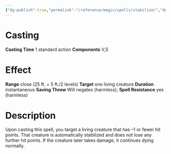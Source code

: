 ```yaml
---
{"dg-publish":true,"permalink":"/reference/magic/spells/stabilize/","dgHomeLink":true,"dgPassFrontmatter":false}
---
```



# Casting
**Casting Time** 1 standard action
**Components** V,S

# Effect
**Range** close (25 ft. + 5 ft./2 levels)
**Target** one living creature
**Duration** instantaneous
**Saving Throw** Will negates (harmless); **Spell Resistance** yes (harmless)

# Description
Upon casting this spell, you target a living creature that has –1 or fewer hit points. That creature is automatically stabilized and does not lose any further hit points. If the creature later takes damage, it continues dying normally.